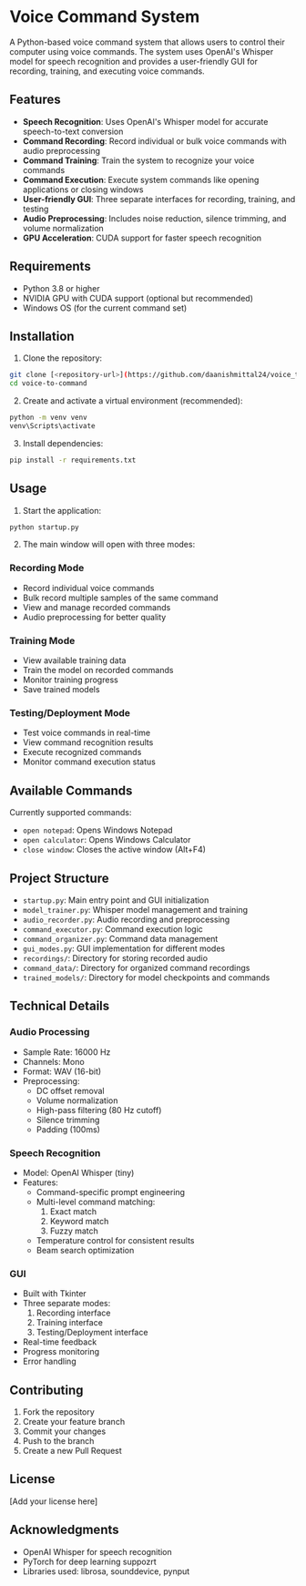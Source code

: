 # Voice Command System

A Python-based voice command system that allows users to control their computer using voice commands. The system uses OpenAI's Whisper model for speech recognition and provides a user-friendly GUI for recording, training, and executing voice commands.

## Features

- **Speech Recognition**: Uses OpenAI's Whisper model for accurate speech-to-text conversion
- **Command Recording**: Record individual or bulk voice commands with audio preprocessing
- **Command Training**: Train the system to recognize your voice commands
- **Command Execution**: Execute system commands like opening applications or closing windows
- **User-friendly GUI**: Three separate interfaces for recording, training, and testing
- **Audio Preprocessing**: Includes noise reduction, silence trimming, and volume normalization
- **GPU Acceleration**: CUDA support for faster speech recognition

## Requirements

- Python 3.8 or higher
- NVIDIA GPU with CUDA support (optional but recommended)
- Windows OS (for the current command set)

## Installation

1. Clone the repository:
```bash
git clone [<repository-url>](https://github.com/daanishmittal24/voice_to_command.git)
cd voice-to-command
```

2. Create and activate a virtual environment (recommended):
```bash
python -m venv venv
venv\Scripts\activate
```

3. Install dependencies:
```bash
pip install -r requirements.txt
```

## Usage

1. Start the application:
```bash
python startup.py
```

2. The main window will open with three modes:

### Recording Mode
- Record individual voice commands
- Bulk record multiple samples of the same command
- View and manage recorded commands
- Audio preprocessing for better quality

### Training Mode
- View available training data
- Train the model on recorded commands
- Monitor training progress
- Save trained models

### Testing/Deployment Mode
- Test voice commands in real-time
- View command recognition results
- Execute recognized commands
- Monitor command execution status

## Available Commands

Currently supported commands:
- `open notepad`: Opens Windows Notepad
- `open calculator`: Opens Windows Calculator
- `close window`: Closes the active window (Alt+F4)

## Project Structure

- `startup.py`: Main entry point and GUI initialization
- `model_trainer.py`: Whisper model management and training
- `audio_recorder.py`: Audio recording and preprocessing
- `command_executor.py`: Command execution logic
- `command_organizer.py`: Command data management
- `gui_modes.py`: GUI implementation for different modes
- `recordings/`: Directory for storing recorded audio
- `command_data/`: Directory for organized command recordings
- `trained_models/`: Directory for model checkpoints and commands

## Technical Details

### Audio Processing
- Sample Rate: 16000 Hz
- Channels: Mono
- Format: WAV (16-bit)
- Preprocessing:
  - DC offset removal
  - Volume normalization
  - High-pass filtering (80 Hz cutoff)
  - Silence trimming
  - Padding (100ms)

### Speech Recognition
- Model: OpenAI Whisper (tiny)
- Features:
  - Command-specific prompt engineering
  - Multi-level command matching:
    1. Exact match
    2. Keyword match
    3. Fuzzy match
  - Temperature control for consistent results
  - Beam search optimization

### GUI
- Built with Tkinter
- Three separate modes:
  1. Recording interface
  2. Training interface
  3. Testing/Deployment interface
- Real-time feedback
- Progress monitoring
- Error handling

## Contributing

1. Fork the repository
2. Create your feature branch
3. Commit your changes
4. Push to the branch
5. Create a new Pull Request

## License

[Add your license here]

## Acknowledgments

- OpenAI Whisper for speech recognition
- PyTorch for deep learning suppozrt
- Libraries used: librosa, sounddevice, pynput
